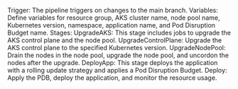 Trigger: The pipeline triggers on changes to the main branch.
Variables: Define variables for resource group, AKS cluster name, node pool name, Kubernetes version, namespace, application name, and Pod Disruption Budget name.
Stages:
UpgradeAKS: This stage includes jobs to upgrade the AKS control plane and the node pool.
UpgradeControlPlane: Upgrade the AKS control plane to the specified Kubernetes version.
UpgradeNodePool: Drain the nodes in the node pool, upgrade the node pool, and uncordon the nodes after the upgrade.
DeployApp: This stage deploys the application with a rolling update strategy and applies a Pod Disruption Budget.
Deploy: Apply the PDB, deploy the application, and monitor the resource usage.
